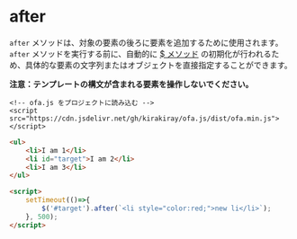 # after

`after` メソッドは、対象の要素の後ろに要素を追加するために使用されます。`after` メソッドを実行する前に、自動的に [$ メソッド](../instance/dollar.md) の初期化が行われるため、具体的な要素の文字列またはオブジェクトを直接指定することができます。

**注意：テンプレートの構文が含まれる要素を操作しないでください。**

<html-viewer>

```
<!-- ofa.js をプロジェクトに読み込む -->
<script src="https://cdn.jsdelivr.net/gh/kirakiray/ofa.js/dist/ofa.min.js"></script>
```

```html
<ul>
    <li>I am 1</li>
    <li id="target">I am 2</li>
    <li>I am 3</li>
</ul>

<script>
    setTimeout(()=>{
        $('#target').after(`<li style="color:red;">new li</li>`);
    }, 500);
</script>
```

</html-viewer>